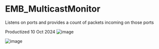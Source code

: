 # EMB_MulticastMonitor
Listens on ports and provides a count of packets incoming on those ports

Productized 10 Oct 2024
![image](https://github.com/user-attachments/assets/40a7bfa4-041a-42e7-972d-4933413eff99)


![image](https://github.com/user-attachments/assets/494ea28c-637d-4715-87e1-e2139ea86fc4)



